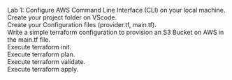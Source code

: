 Lab 1:
Configure AWS Command Line Interface (CLI) on your local machine.  
Create your project folder on VScode.  
Create your Configuration files (provider.tf, main.tf).  
Write a simple terraform configuration to provision an S3 Bucket on AWS in the main.tf file.  
Execute terraform init.  
Execute terraform plan.  
Execute terraform validate.  
Execute terraform apply.  

